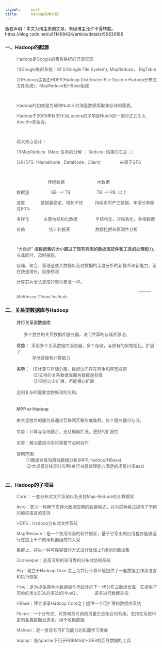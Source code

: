 ```yaml
---
layout:     post
title:      Hadoop简单介绍
---
```

<div id="article_content" class="article_content clearfix csdn-tracking-statistics" data-pid="blog" data-mod="popu_307" data-dsm="post">
								<div class="article-copyright">
					版权声明：本文为博主原创文章，未经博主允许不得转载。					https://blog.csdn.net/u011468424/article/details/50630186				</div>
								            <link rel="stylesheet" href="https://csdnimg.cn/release/phoenix/template/css/ck_htmledit_views-f76675cdea.css">
						<div class="htmledit_views" id="content_views">
                
<h3>一、Hadoop的起源</h3>
<p></p>
<blockquote style="border:none;">
<p>Hadoop是Google的集群系统的开源实现</p>
<p>(1)Google集群系统：GFS(Google File System), MapReduce， BigTable</p>
<p>(2)Hadoop主要由HDFS(Hadoop Distributed File System Hadoop分布式文件系统)，MapReduce和HBase组成</p>
<p><br></p>
<p>Hadoop的初衷是为解决Nutch 的海量数据爬取和存储的需要。</p>
<p>Hadoop于2005年秋天作为Lucene的子项目Nutch的一部分正式引入Apache基金会。</p>
<p><br></p>
<p>两大核心设计：</p>
<p>(1)MapReduce  (Map: 任务的分解 ； Reduce: 结果的汇总；)</p>
<p>(2)HDFS  (NameNode ; DataNode ; Client)                来源于GFS</p>
<p><br></p>
</blockquote>
<blockquote style="border:none;">
<blockquote style="border:none;">
<blockquote style="border:none;">       传统数据                           大数据</blockquote>
</blockquote>
</blockquote>
<blockquote style="border:none;">
<p>数据量                  GB —&gt; TB                      TB —&gt; PB  以上</p>
<p>速度             数据量稳定，增长不快          持续实时产生数据，年增长率超过60%</p>
<p>多样化            主要为结构化数据               半结构化，非结构化，多维数据</p>
<p>价值                    统计和报表                     数据挖掘和预测性分析</p>
<p><br></p>
<p>“大数据” <strong>指数据集的大小超过了现有典型的数据库软件和工具的处理能力</strong>。与此同时，及时捕捉、</p>
<p>存储、聚合、管理这些大数据以及对数据的深度分析的新技术和新能力，正在快速增长，就像预测</p>
<p>计算芯片增长速度的摩尔定律一样。</p>
<p>                                                                                                      ———
<em>McKinsey Global Institute</em></p>
</blockquote>
<h3>二、关系型数据库与Hadoop</h3>
<blockquote style="border:none;">
<p></p>
<h4>并行关系型数据库</h4>
<div>      多个独立的关系数据库服务器，访问共享的存储资源池。</div>
<div><br></div>
<div><strong>优势：  </strong>采用多个关系数据库服务器，多个存储，与原有的架构相比，扩展了</div>
<div>             存储容量和计算能力</div>
<div><br></div>
<div><strong>劣势：</strong>   (1)计算与存储分离，数据访问存在竞争和带宽瓶颈</div>
<div>              (2)支持的关系数据库服务器数量有限</div>
<div>              (3)只能向上扩展，不能横向扩展</div>
<div><br></div>
<div>适用复杂的需要食物处理的应用。</div>
<div><br></div>
<h4>MPP or Hadoop</h4>
<div>由大量独立的服务器通过互联网互联形成集群，每个服务器带存储。</div>
<div><br></div>
<div>优势：计算与存储融合，支持横向扩展，更好的扩展性</div>
<div><br></div>
<div>劣势：解决数据冲突时需要节点间协作</div>
<div><br></div>
<div>使用范围:</div>
<div>        (1)数据仓库和离线数据分析(MPP,Hadoop/HBase)</div>
<div>        (2)大规模在线实时应用(单行书屋处理能力满足的场景)(HBase)</div>
<div><br></div>
<p></p>
</blockquote>
<h3>三、Hadoop的子项目</h3>
<p></p>
<blockquote style="border:none;">
<p>Core： 一套分布式文件系统以及支持Map-Reduce的计算框架</p>
<p>Avro：定义一种用于支持大数据应用的数据格式，并为这种格式提供了不同的编程语言的支持</p>
<p>HDFS：Hadoop分布式文件系统</p>
<p>Map/Reduce：是一个使用简易的软件框架，基于它写出的应用程序能够运行在由上千个商用机器组成的大型</p>
<p>集群上，并以一种可靠容错的方式进行处理上T级别的数据集</p>
<p>ZooKeeper：是高可用的和可靠的分布式协同系统</p>
<p>Pig：建立于Hadoop Core 之上为并行计算环境提供了一套数据工作流语言和执行框架</p>
<p>Hive：是为提供简单地数据操作而设计的下一代分布式数据仓库，它提供了简单的类似SQL的语法的HiveQL              语言进行数据查询</p>
<p>HBase：建立语录Hadoop Core之上提供一个可扩展的数据库系统</p>
<p>Flume：一个分布式、可靠和高可用的海量日志聚合的系统，支持在系统中定制各类数据发送发，用于收集数据</p>
<p>Mahout：是一套具有可扩充能力的机器学习类库</p>
<p>Sqoop：是Apache下用于RDBMS和HDFS相互导数据的工具</p>
<p><br></p>
</blockquote>
<p></p>
<blockquote style="border:none;">
<p><br></p>
</blockquote>
<p></p>
<p></p>
<blockquote style="border:none;">
<p><br></p>
<p><br></p>
</blockquote>
<p></p>
            </div>
                </div>